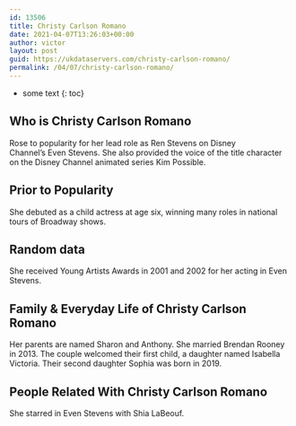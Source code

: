```yaml
---
id: 13506
title: Christy Carlson Romano
date: 2021-04-07T13:26:03+00:00
author: victor
layout: post
guid: https://ukdataservers.com/christy-carlson-romano/
permalink: /04/07/christy-carlson-romano/
---
```


* some text
{: toc}


## Who is Christy Carlson Romano



Rose to popularity for her lead role as Ren Stevens on Disney Channel&#8217;s Even Stevens. She also provided the voice of the title character on the Disney Channel animated series Kim Possible.

                
                
                
## Prior to Popularity



She debuted as a child actress at age six, winning many roles in national tours of Broadway shows. 

                
                
                
## Random data



She received Young Artists Awards in 2001 and 2002 for her acting in Even Stevens.

                
                
                
## Family & Everyday Life of Christy Carlson Romano



Her parents are named Sharon and Anthony. She married Brendan Rooney in 2013. The couple welcomed their first child, a daughter named Isabella Victoria. Their second daughter Sophia was born in 2019. 

                
                
                
## People Related With Christy Carlson Romano



She starred in Even Stevens with Shia LaBeouf. 

                
              
            
          
          
          